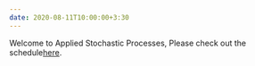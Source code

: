 ```yaml
---
date: 2020-08-11T10:00:00+3:30
---
```

Welcome to Applied Stochastic Processes, Please check out the schedule[here](https://oaadebay.github.io/18-751_Applied_Stochastic_Processes/schedule/).